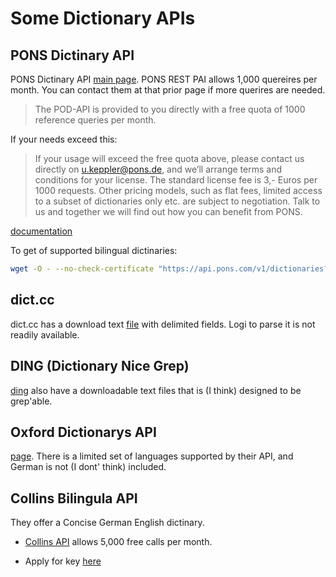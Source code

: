 # Some Dictionary APIs

## PONS Dictinary API

PONS Dictinary API [main page](https://en.pons.com/p/online-dictionary/developers/api). PONS REST PAI allows 1,000 quereires per month. You can contact them at that prior page if more querires are needed.

> The POD-API is provided to you directly with a free quota of 1000 reference queries per month.

If your needs exceed this:

> If your usage will exceed the free quota above, please contact us directly on u.keppler@pons.de, and we’ll arrange terms and conditions for your license. The standard license fee is 3,- Euros per 1000 requests. 
Other pricing models, such as flat fees, limited access to a subset of dictionaries only etc. are subject to negotiation. Talk to us and together we will find out how you can benefit from PONS.

[documentation](https://en.pons.com/p/files/uploads/pons/api/api-documentation.pdf)

To get of supported bilingual dictinaries:

```bash
wget -O - --no-check-certificate "https://api.pons.com/v1/dictionaries?language=de"
```

## dict.cc 

dict.cc has a download text [file](https://www1.dict.cc/translation_file_request.php?l=e) with delimited fields. Logi to parse it is not readily available.

## DING (Dictionary Nice Grep)

[ding](https://www-user.tu-chemnitz.de/~fri/ding/) also have a downloadable text files that is (I think) designed to be grep'able.


## Oxford Dictionarys API

[page](https://developer.oxforddictionaries.com/).  There is a limited set of languages supported by their API, and German is not (I dont' think) included.

## Collins Bilingula API

They offer a Concise German English dictinary.

- [Collins API](https://www.collinsdictionary.com/collins-api) allows 5,000 free calls per month. 

- Apply for key [here](https://blog.collinsdictionary.com/collins-api-apply-for-a-key/)
